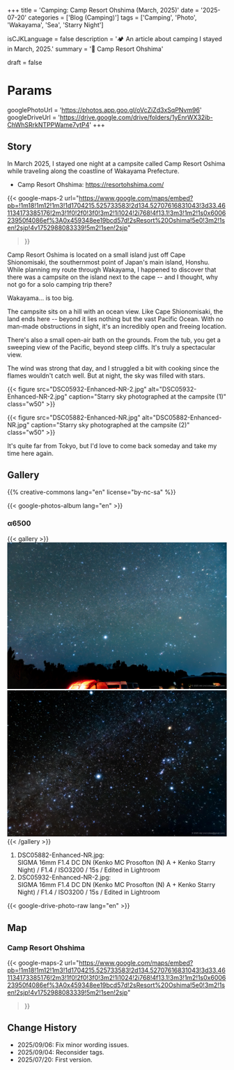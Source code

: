 +++
title = 'Camping: Camp Resort Ohshima (March, 2025)'
date = '2025-07-20'
categories = ['Blog (Camping)']
tags = ['Camping', 'Photo', 'Wakayama', 'Sea', 'Starry Night']

isCJKLanguage = false
description = '🏕️ An article about camping I stayed in March, 2025.'
summary = '📍 Camp Resort Ohshima'

draft = false

# Params
googlePhotoUrl = 'https://photos.app.goo.gl/oVcZiZd3xSqPNvm96'
googleDriveUrl = 'https://drive.google.com/drive/folders/1yEnrWX32ib-ChWhSRrkNTPPWame7ytP4'
+++


## Story

In March 2025, I stayed one night at a campsite called Camp Resort
Oshima while traveling along the coastline of Wakayama Prefecture.

- Camp Resort Ohshima: https://resortohshima.com/

{{< google-maps-2
   url="https://www.google.com/maps/embed?pb=!1m18!1m12!1m3!1d1704215.525733583!2d134.52707616831043!3d33.461134173385176!2m3!1f0!2f0!3f0!3m2!1i1024!2i768!4f13.1!3m3!1m2!1s0x600623950f4086ef%3A0x459348ee19bcd57d!2sResort%20Oshima!5e0!3m2!1sen!2sjp!4v1752988083339!5m2!1sen!2sjp"
   >}}


Camp Resort Oshima is located on a small island just off Cape Shionomisaki, the southernmost point of Japan's main island, Honshu.
While planning my route through Wakayama, I happened to discover that there was
a campsite on the island next to the cape -- and I thought, why not go for a
solo camping trip there?

Wakayama... is too big.

The campsite sits on a hill with an ocean view.
Like Cape Shionomisaki, the land ends here -- beyond it lies nothing but the
vast Pacific Ocean.
With no man-made obstructions in sight, it's an incredibly open and freeing
location.

There's also a small open-air bath on the grounds.
From the tub, you get a sweeping view of the Pacific, beyond steep cliffs.
It's truly a spectacular view.

The wind was strong that day, and I struggled a bit with cooking since the
flames wouldn't catch well.
But at night, the sky was filled with stars.

{{< figure
    src="DSC05932-Enhanced-NR-2.jpg"
    alt="DSC05932-Enhanced-NR-2.jpg"
    caption="Starry sky photographed at the campsite (1)"
    class="w50"
    >}}

{{< figure
    src="DSC05882-Enhanced-NR.jpg"
    alt="DSC05882-Enhanced-NR.jpg"
    caption="Starry sky photographed at the campsite (2)"
    class="w50"
    >}}


It's quite far from Tokyo, but I'd love to come back someday and take my time
here again.


## Gallery

{{% creative-commons lang="en" license="by-nc-sa" %}}

{{< google-photos-album lang="en" >}}


### α6500

{{< gallery >}}
<img src="DSC05932-Enhanced-NR-2.jpg" alt="DSC05932-Enhanced-NR-2.jpg" class="grid-w50" />
<img src="DSC05882-Enhanced-NR.jpg" alt="DSC05882-Enhanced-NR.jpg" class="grid-w50" />
{{< /gallery >}}

1. DSC05882-Enhanced-NR.jpg:  
   SIGMA 16mm F1.4 DC DN (Kenko MC Prosofton (N) A + Kenko Starry Night) / F1.4 / ISO3200 / 15s / Edited in Lightroom
1. DSC05932-Enhanced-NR-2.jpg:  
   SIGMA 16mm F1.4 DC DN (Kenko MC Prosofton (N) A + Kenko Starry Night) / F1.4 / ISO3200 / 15s / Edited in Lightroom

{{< google-drive-photo-raw lang="en" >}}


## Map

### Camp Resort Ohshima

{{< google-maps-2
   url="https://www.google.com/maps/embed?pb=!1m18!1m12!1m3!1d1704215.525733583!2d134.52707616831043!3d33.461134173385176!2m3!1f0!2f0!3f0!3m2!1i1024!2i768!4f13.1!3m3!1m2!1s0x600623950f4086ef%3A0x459348ee19bcd57d!2sResort%20Oshima!5e0!3m2!1sen!2sjp!4v1752988083339!5m2!1sen!2sjp"
   >}}


## Change History

- 2025/09/06: Fix minor wording issues.
- 2025/09/04: Reconsider tags.
- 2025/07/20: First version.

